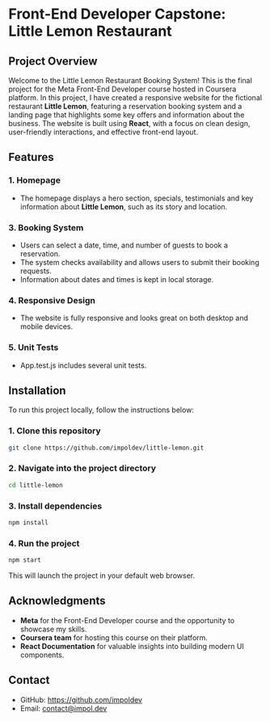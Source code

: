 # Front-End Developer Capstone: Little Lemon Restaurant

## Project Overview

Welcome to the Little Lemon Restaurant Booking System! This is the final project for the Meta Front-End Developer course hosted in Coursera platform. In this project, I have created a responsive website for the fictional restaurant **Little Lemon**, featuring a reservation booking system and a landing page that highlights some key offers and information about the business. The website is built using **React**, with a focus on clean design, user-friendly interactions, and effective front-end layout.

## Features

### 1. **Homepage**
- The homepage displays a hero section, specials, testimonials and key information about **Little Lemon**, such as its story and location.

### 3. **Booking System**
- Users can select a date, time, and number of guests to book a reservation.
- The system checks availability and allows users to submit their booking requests.
- Information about dates and times is kept in local storage.

### 4. **Responsive Design**
- The website is fully responsive and looks great on both desktop and mobile devices.

### 5. **Unit Tests**
- App.test.js includes several unit tests.

## Installation

To run this project locally, follow the instructions below:

### 1. Clone this repository

```bash
git clone https://github.com/impoldev/little-lemon.git
```

### 2. Navigate into the project directory

```bash
cd little-lemon
```

### 3. Install dependencies

```bash
npm install
```

### 4. Run the project

```bash
npm start
```

This will launch the project in your default web browser.

## Acknowledgments
+ **Meta** for the Front-End Developer course and the opportunity to showcase my skills.
+ **Coursera team** for hosting this course on their platform.
+ **React Documentation** for valuable insights into building modern UI components.

## Contact
- GitHub: https://github.com/impoldev
- Email: contact@impol.dev

